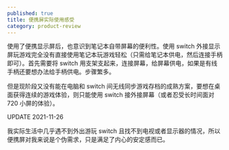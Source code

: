 ```yaml
---
published: true
title: 便携屏实际使用感受
category: product-review
---
```


使用了便携显示屏后，也意识到笔记本自带屏幕的便利性。使用 switch 外接显示屏玩游戏完全没有直接使用笔记本玩游戏轻松（只需给笔记本供电，然后连接手柄即可）。首先需要将 switch 用支架支起来，连接屏幕，给屏幕供电，如果是有线手柄还要想办法给手柄供电。步骤繁多。

但是现阶段又没有能在电脑和 switch 间无线同步游戏存档的成熟方案，要想在桌面获得连续的游戏体验，则只能使用 switch 接外接屏幕（或者忍受长时间面对 720 小屏的体验）。

UPDATE 2021-11-26

我实际生活中几乎遇不到外出游玩 switch 且找不到电视或者显示器的情况，所以便携屏对我来说是个伪需求，只是满足了内心的安定感而已。
